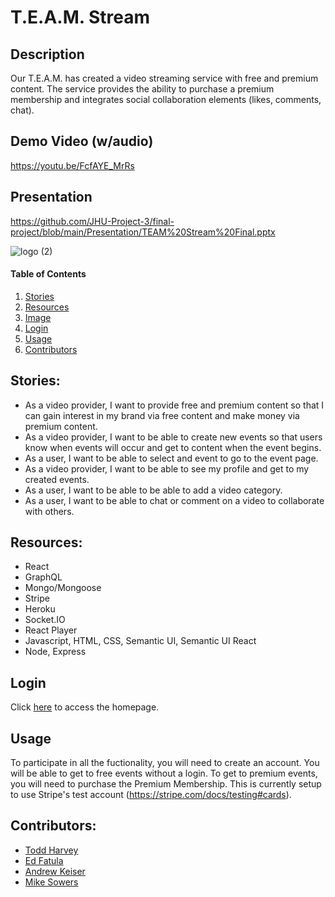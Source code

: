 # T.E.A.M. Stream

## Description
Our T.E.A.M. has created a video streaming service with free and premium content.  The service provides the ability to purchase a premium membership and integrates social collaboration elements (likes, comments, chat).

## Demo Video (w/audio)
https://youtu.be/FcfAYE_MrRs

## Presentation
https://github.com/JHU-Project-3/final-project/blob/main/Presentation/TEAM%20Stream%20Final.pptx
  
![logo (2)](https://user-images.githubusercontent.com/80861572/139608105-2bd7cf0a-826f-447d-8f48-60c9ba44bd02.png)

#### Table of Contents
1. [Stories](#stories)
2. [Resources](#resources)
3. [Image](#image)
4. [Login](#login)
5. [Usage](#usage)
6. [Contributors](#contributors)

## Stories:
- As a video provider, I want to provide free and premium content so that I can gain interest in my brand via free content and make money via premium content.
- As a video provider, I want to be able to create new events so that users know when events will occur and get to content when the event begins.
- As a user, I want to be able to select and event to go to the event page.
- As a video provider, I want to be able to see my profile and get to my created events.
- As a user, I want to be able to be able to add a video category.
- As a user, I want to be able to chat or comment on a video to collaborate with others.

## Resources:
- React
- GraphQL
- Mongo/Mongoose
- Stripe
- Heroku
- Socket.IO
- React Player
- Javascript, HTML, CSS, Semantic UI, Semantic UI React
- Node, Express

## Login
Click [here](https://t-e-a-m-stream.herokuapp.com/) to access the homepage.

## Usage
To participate in all the fuctionality, you will need to create an account.  You will be able to get to free events without a login.  To get to premium events, you will need to purchase the Premium Membership.  This is currently setup to use Stripe's test account (https://stripe.com/docs/testing#cards).

## Contributors:
* [Todd Harvey](https://github.com/tharveyster) 
* [Ed Fatula](https://github.com/shooters00)
* [Andrew Keiser](https://github.com/webdev410) 
* [Mike Sowers](https://github.com/msowers72) 
